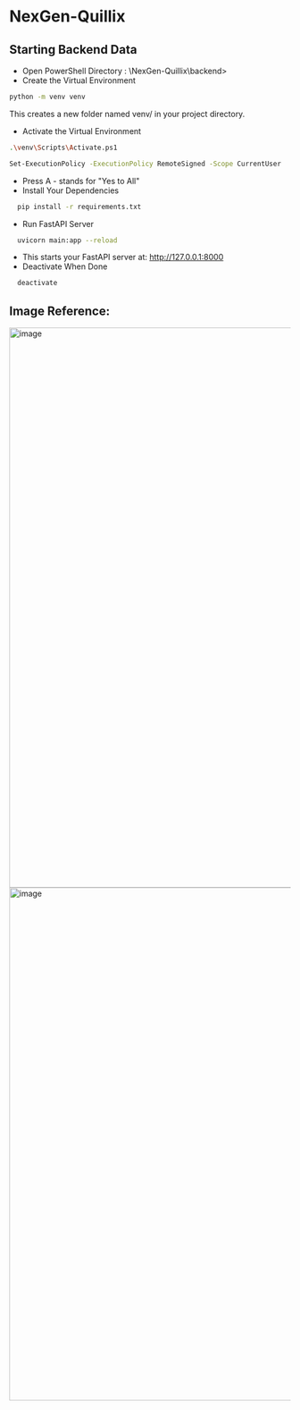 # NexGen-Quillix

## Starting Backend Data
- Open PowerShell
 Directory : \NexGen-Quillix\backend>
-  Create the Virtual Environment
```bash
python -m venv venv
```
This creates a new folder named venv/ in your project directory.
-  Activate the Virtual Environment
  ```bash
  .\venv\Scripts\Activate.ps1
```
  ```bash
Set-ExecutionPolicy -ExecutionPolicy RemoteSigned -Scope CurrentUser
```
- Press A - stands for "Yes to All"
- Install Your Dependencies
```bash
  pip install -r requirements.txt
```
- Run FastAPI Server
```bash
  uvicorn main:app --reload
```
- This starts your FastAPI server at: http://127.0.0.1:8000
- Deactivate When Done
```bash
  deactivate
```

## Image Reference:
<img width="1466" height="1002" alt="image" src="https://github.com/user-attachments/assets/806ec34d-7d78-473c-be5d-631e3de51def" />
<img width="1462" height="918" alt="image" src="https://github.com/user-attachments/assets/ef00fb4c-5265-4941-abd4-69ecf250febb" />


